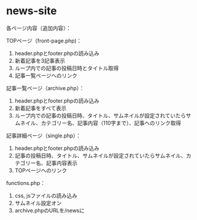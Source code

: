 # news-site
各ページ内容（追加内容）：


TOPページ（front-page.php)：
  1. header.phpとfooter.phpの読み込み
  2. 新着記事を3記事表示
  3. ループ内での記事の投稿日時とタイトル取得
  4. 記事一覧ページへのリンク
     
記事一覧ページ（archive.php）：
  1. header.phpとfooter.phpの読み込み
  2. 新着記事をすべて表示
  3. ループ内での記事の投稿日時、タイトル、サムネイルが設定されていたらサムネイル、カテゴリー名、記事内容（110字まで）、記事へのリンク取得


記事詳細ページ（single.php）：
  1. header.phpとfooter.phpの読み込み
  2. 記事の投稿日時、タイトル、サムネイルが設定されていたらサムネイル、カテゴリー名、記事内容表示
  3. TOPページへのリンク

     
functions.php：
  1. css, jsファイルの読み込み
  2. サムネイル設定オン
  3. archive.phpのURLを/newsに
